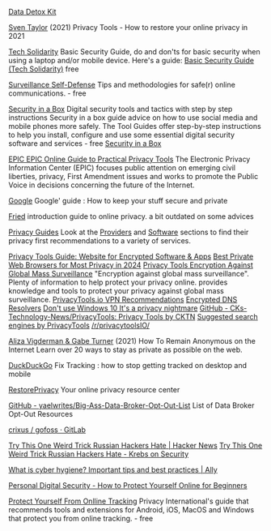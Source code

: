 
[Data Detox Kit](https://datadetoxkit.org/en/home/)

[Sven Taylor](https://restoreprivacy.com/privacy-tools/)
(2021) Privacy Tools - How to restore your online privacy in 2021

[Tech Solidarity](http://techsolidarity.org/)
Basic Security Guide, do and don'ts for basic security when using a laptop and/or mobile device.
Here's a guide: [Basic Security Guide (Tech Solidarity)](https://techsolidarity.org/resources/basic_security.html)
free

[Surveillance Self-Defense](http://ssd.eff.org/)
Tips and methodologies for safe(r) online communications. - free

[Security in a Box](https://securityinabox.org/en/)
Digital security tools and tactics with step by step instructions
Security in a box guide advice on how to use social media and mobile phones more safely. The Tool Guides offer step-by-step instructions to help you install, configure and use some essential digital security software and services - free
[Security in a Box](http://bpo4ybbs2apk4sk4.onion/)

[EPIC EPIC Online Guide to Practical Privacy Tools](https://www.epic.org/privacy/tools.html)
The Electronic Privacy Information Center (EPIC) focuses public attention on emerging civil liberties, privacy, First Amendment issues and works to promote the Public Voice in decisions concerning the future of the Internet.

[Google](https://www.google.com/safetycenter/everyone/start/)
Google' guide : How to keep your stuff secure and private

[Fried](https://fried.com/privacy/)
introduction guide to online privacy. a bit outdated on some advices

[Privacy Guides](https://www.privacyguides.org/)
Look at the [Providers](https://www.privacyguides.org/providers/) and [Software](https://www.privacyguides.org/software/) sections to find their privacy first recommendations to a variety of services.

[Privacy Tools Guide: Website for Encrypted Software & Apps](https://www.privacytools.io)
[Best Private Web Browsers for Most Privacy in 2024](https://www.privacytools.io/private-browser)
[Privacy Tools Encryption Against Global Mass Surveillance](https://www.privacytools.io/classic)
"Encryption against global mass surveillance". Plenty of information to help protect your privacy online.
provides knowledge and tools to protect your privacy against global mass surveillance.
[PrivacyTools.io VPN Recommendations](https://www.privacytools.io/providers/vpn)
[Encrypted DNS Resolvers](https://www.privacytools.io/providers/dns/)
[Don't use Windows 10 It's a privacy nightmare](https://www.privacytools.io/operating-systems/#win10)
[GitHub - CKs-Technology-News/PrivacyTools: Privacy Tools by CKTN](https://github.com/CKs-Technology-News/PrivacyTools)
[Suggested search engines by PrivacyTools](https://www.privacytools.io/#search)
[/r/privacytoolsIO/](https://www.reddit.com/r/privacytoolsIO/)

[Aliza Vigderman & Gabe Turner](https://www.security.org/vpn/anonymity/)
(2021) How To Remain Anonymous on the Internet
Learn over 20 ways to stay as private as possible on the web.

[DuckDuckGo](https://spreadprivacy.com/privacy-tips/home)
Fix Tracking : how to stop getting tracked on desktop and mobile

[RestorePrivacy](https://restoreprivacy.com/)
Your online privacy resource center

[GitHub - yaelwrites/Big-Ass-Data-Broker-Opt-Out-List](https://github.com/yaelwrites/Big-Ass-Data-Broker-Opt-Out-List)
List of Data Broker Opt-Out Resources

[crixus / gofoss · GitLab](https://gitlab.com/curlycrixus/gofoss)

[Try This One Weird Trick Russian Hackers Hate | Hacker News](https://news.ycombinator.com/item?id=27183734)
[Try This One Weird Trick Russian Hackers Hate - Krebs on Security](https://krebsonsecurity.com/2021/05/try-this-one-weird-trick-russian-hackers-hate/)

[What is cyber hygiene? Important tips and best practices | Ally](https://www.ally.com/stories/security/cyber-hygiene-best-practices/)

[Personal Digital Security - How to Protect Yourself Online for Beginners](https://www.freecodecamp.org/news/personal-digital-security-an-intro)

[Protect Yourself From Onlline Tracking](https://www.privacyinternational.org/act/protect-yourself-online-tracking)
Privacy International's guide that recommends tools and extensions for Android, iOS, MacOS and Windows that protect you from online tracking. - free
